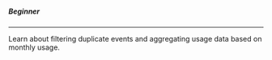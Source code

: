 
##### Beginner
---

Learn about filtering duplicate events and aggregating usage data based on monthly usage.